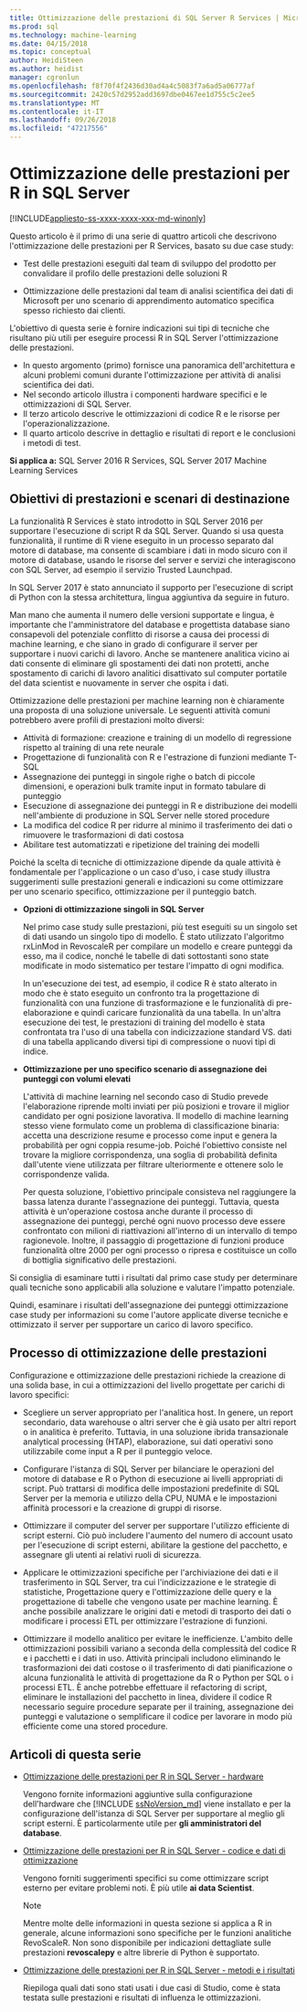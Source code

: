 ```yaml
---
title: Ottimizzazione delle prestazioni di SQL Server R Services | Microsoft Docs
ms.prod: sql
ms.technology: machine-learning
ms.date: 04/15/2018
ms.topic: conceptual
author: HeidiSteen
ms.author: heidist
manager: cgronlun
ms.openlocfilehash: f8f70f4f2436d30ad4a4c5083f7a6ad5a06777af
ms.sourcegitcommit: 2420c57d2952add3697dbe0467ee1d755c5c2ee5
ms.translationtype: MT
ms.contentlocale: it-IT
ms.lasthandoff: 09/26/2018
ms.locfileid: "47217556"
---
```

# <a name="performance-tuning-for-r-in-sql-server"></a>Ottimizzazione delle prestazioni per R in SQL Server
[!INCLUDE[appliesto-ss-xxxx-xxxx-xxx-md-winonly](../../includes/appliesto-ss-xxxx-xxxx-xxx-md-winonly.md)]

Questo articolo è il primo di una serie di quattro articoli che descrivono l'ottimizzazione delle prestazioni per R Services, basato su due case study:

- Test delle prestazioni eseguiti dal team di sviluppo del prodotto per convalidare il profilo delle prestazioni delle soluzioni R

- Ottimizzazione delle prestazioni dal team di analisi scientifica dei dati di Microsoft per uno scenario di apprendimento automatico specifica spesso richiesto dai clienti.

L'obiettivo di questa serie è fornire indicazioni sui tipi di tecniche che risultano più utili per eseguire processi R in SQL Server l'ottimizzazione delle prestazioni.

+ In questo argomento (primo) fornisce una panoramica dell'architettura e alcuni problemi comuni durante l'ottimizzazione per attività di analisi scientifica dei dati.
+ Nel secondo articolo illustra i componenti hardware specifici e le ottimizzazioni di SQL Server.
+ Il terzo articolo descrive le ottimizzazioni di codice R e le risorse per l'operazionalizzazione.
+ Il quarto articolo descrive in dettaglio e risultati di report e le conclusioni i metodi di test.

**Si applica a:** SQL Server 2016 R Services, SQL Server 2017 Machine Learning Services

## <a name="performance-goals-and-targeted-scenarios"></a>Obiettivi di prestazioni e scenari di destinazione

La funzionalità R Services è stato introdotto in SQL Server 2016 per supportare l'esecuzione di script R da SQL Server. Quando si usa questa funzionalità, il runtime di R viene eseguito in un processo separato dal motore di database, ma consente di scambiare i dati in modo sicuro con il motore di database, usando le risorse del server e servizi che interagiscono con SQL Server, ad esempio il servizio Trusted Launchpad.

In SQL Server 2017 è stato annunciato il supporto per l'esecuzione di script di Python con la stessa architettura, lingua aggiuntiva da seguire in futuro.

Man mano che aumenta il numero delle versioni supportate e lingua, è importante che l'amministratore del database e progettista database siano consapevoli del potenziale conflitto di risorse a causa dei processi di machine learning, e che siano in grado di configurare il server per supportare i nuovi carichi di lavoro. Anche se mantenere analitica vicino ai dati consente di eliminare gli spostamenti dei dati non protetti, anche spostamento di carichi di lavoro analitici disattivato sul computer portatile del data scientist e nuovamente in server che ospita i dati.

Ottimizzazione delle prestazioni per machine learning non è chiaramente una proposta di una soluzione universale. Le seguenti attività comuni potrebbero avere profili di prestazioni molto diversi:

- Attività di formazione: creazione e training di un modello di regressione rispetto al training di una rete neurale
- Progettazione di funzionalità con R e l'estrazione di funzioni mediante T-SQL
- Assegnazione dei punteggi in singole righe o batch di piccole dimensioni, e operazioni bulk tramite input in formato tabulare di punteggio
- Esecuzione di assegnazione dei punteggi in R e distribuzione dei modelli nell'ambiente di produzione in SQL Server nelle stored procedure
- La modifica del codice R per ridurre al minimo il trasferimento dei dati o rimuovere le trasformazioni di dati costosa
- Abilitare test automatizzati e ripetizione del training dei modelli

Poiché la scelta di tecniche di ottimizzazione dipende da quale attività è fondamentale per l'applicazione o un caso d'uso, i case study illustra suggerimenti sulle prestazioni generali e indicazioni su come ottimizzare per uno scenario specifico, ottimizzazione per il punteggio batch.

+ **Opzioni di ottimizzazione singoli in SQL Server**

    Nel primo case study sulle prestazioni, più test eseguiti su un singolo set di dati usando un singolo tipo di modello. È stato utilizzato l'algoritmo rxLinMod in RevoscaleR per compilare un modello e creare punteggi da esso, ma il codice, nonché le tabelle di dati sottostanti sono state modificate in modo sistematico per testare l'impatto di ogni modifica.

    In un'esecuzione dei test, ad esempio, il codice R è stato alterato in modo che è stato eseguito un confronto tra la progettazione di funzionalità con una funzione di trasformazione e le funzionalità di pre-elaborazione e quindi caricare funzionalità da una tabella. In un'altra esecuzione dei test, le prestazioni di training del modello è stata confrontata tra l'uso di una tabella con indicizzazione standard VS. dati di una tabella applicando diversi tipi di compressione o nuovi tipi di indice.

+ **Ottimizzazione per uno specifico scenario di assegnazione dei punteggi con volumi elevati**

    L'attività di machine learning nel secondo caso di Studio prevede l'elaborazione riprende molti inviati per più posizioni e trovare il miglior candidato per ogni posizione lavorativa. Il modello di machine learning stesso viene formulato come un problema di classificazione binaria: accetta una descrizione resume e processo come input e genera la probabilità per ogni coppia resume-job. Poiché l'obiettivo consiste nel trovare la migliore corrispondenza, una soglia di probabilità definita dall'utente viene utilizzata per filtrare ulteriormente e ottenere solo le corrispondenze valida.

    Per questa soluzione, l'obiettivo principale consisteva nel raggiungere la bassa latenza durante l'assegnazione dei punteggi. Tuttavia, questa attività è un'operazione costosa anche durante il processo di assegnazione dei punteggi, perché ogni nuovo processo deve essere confrontato con milioni di riattivazioni all'interno di un intervallo di tempo ragionevole. Inoltre, il passaggio di progettazione di funzioni produce funzionalità oltre 2000 per ogni processo o ripresa e costituisce un collo di bottiglia significativo delle prestazioni.

Si consiglia di esaminare tutti i risultati dal primo case study per determinare quali tecniche sono applicabili alla soluzione e valutare l'impatto potenziale.

Quindi, esaminare i risultati dell'assegnazione dei punteggi ottimizzazione case study per informazioni su come l'autore applicate diverse tecniche e ottimizzato il server per supportare un carico di lavoro specifico.

## <a name="performance-optimization-process"></a>Processo di ottimizzazione delle prestazioni

Configurazione e ottimizzazione delle prestazioni richiede la creazione di una solida base, in cui a ottimizzazioni del livello progettate per carichi di lavoro specifici:

- Scegliere un server appropriato per l'analitica host. In genere, un report secondario, data warehouse o altri server che è già usato per altri report o in analitica è preferito. Tuttavia, in una soluzione ibrida transazionale analytical processing (HTAP), elaborazione, sui dati operativi sono utilizzabile come input a R per il punteggio veloce.

- Configurare l'istanza di SQL Server per bilanciare le operazioni del motore di database e R o Python di esecuzione ai livelli appropriati di script. Può trattarsi di modifica delle impostazioni predefinite di SQL Server per la memoria e utilizzo della CPU, NUMA e le impostazioni affinità processori e la creazione di gruppi di risorse.

- Ottimizzare il computer del server per supportare l'utilizzo efficiente di script esterni. Ciò può includere l'aumento del numero di account usato per l'esecuzione di script esterni, abilitare la gestione del pacchetto, e assegnare gli utenti ai relativi ruoli di sicurezza.

- Applicare le ottimizzazioni specifiche per l'archiviazione dei dati e il trasferimento in SQL Server, tra cui l'indicizzazione e le strategie di statistiche, Progettazione query e l'ottimizzazione delle query e la progettazione di tabelle che vengono usate per machine learning. È anche possibile analizzare le origini dati e metodi di trasporto dei dati o modificare i processi ETL per ottimizzare l'estrazione di funzioni.

- Ottimizzare il modello analitico per evitare le inefficienze. L'ambito delle ottimizzazioni possibili variano a seconda della complessità del codice R e i pacchetti e i dati in uso. Attività principali includono eliminando le trasformazioni dei dati costose o il trasferimento di dati pianificazione o alcuna funzionalità le attività di progettazione da R o Python per SQL o i processi ETL. È anche potrebbe effettuare il refactoring di script, eliminare le installazioni del pacchetto in linea, dividere il codice R necessario seguire procedure separate per il training, assegnazione dei punteggi e valutazione o semplificare il codice per lavorare in modo più efficiente come una stored procedure.

## <a name="articles-in-this-series"></a>Articoli di questa serie

+ [Ottimizzazione delle prestazioni per R in SQL Server - hardware](..\r\sql-server-configuration-r-services.md)

    Vengono fornite informazioni aggiuntive sulla configurazione dell'hardware che [!INCLUDE [ssNoVersion_md](..\..\includes\ssnoversion-md.md)] viene installato e per la configurazione dell'istanza di SQL Server per supportare al meglio gli script esterni. È particolarmente utile per **gli amministratori del database**.

+ [Ottimizzazione delle prestazioni per R in SQL Server - codice e dati di ottimizzazione](..\r\r-and-data-optimization-r-services.md)

    Vengono forniti suggerimenti specifici su come ottimizzare script esterno per evitare problemi noti. È più utile **ai data Scientist**.

    > [!NOTE]
    > Mentre molte delle informazioni in questa sezione si applica a R in generale, alcune informazioni sono specifiche per le funzioni analitiche RevoScaleR. Non sono disponibile per indicazioni dettagliate sulle prestazioni **revoscalepy** e altre librerie di Python è supportato.
    >

+ [Ottimizzazione delle prestazioni per R in SQL Server - metodi e i risultati](..\r\performance-case-study-r-services.md)

    Riepiloga quali dati sono stati usati i due casi di Studio, come è stata testata sulle prestazioni e risultati di influenza le ottimizzazioni.
